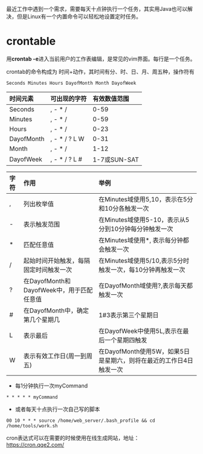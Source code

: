 最近工作中遇到一个需求，需要每天十点钟执行一个任务，其实用Java也可以解决，但是Linux有一个内置命令可以轻松地设置定时任务。
# crontable
用**crontab -e**进入当前用户的工作表编辑，是常见的vim界面。每行是一个任务。

crontab的命令构成为 时间+动作，其时间有分、时、日、月、周五种，操作符有

```
Seconds Minutes Hours DayofMonth Month DayofWeek
```

| 时间元素   | 可出现的字符  | 有效数值范围 |
| :--------- | :------------ | :----------- |
| Seconds    | , - * /       | 0-59         |
| Minutes    | , - * /       | 0-59         |
| Hours      | , - * /       | 0-23         |
| DayofMonth | , - * / ? L W | 0-31         |
| Month      | , - * /       | 1-12         |
| DayofWeek  | , - * / ? L # | 1-7或SUN-SAT |

| 字符 | 作用                                      | 举例                                                         |
| :--- | :---------------------------------------- | :----------------------------------------------------------- |
| ,    | 列出枚举值                                | 在Minutes域使用5,10，表示在5分和10分各触发一次               |
| -    | 表示触发范围                              | 在Minutes域使用5-10，表示从5分到10分钟每分钟触发一次         |
| *    | 匹配任意值                                | 在Minutes域使用*, 表示每分钟都会触发一次                     |
| /    | 起始时间开始触发，每隔固定时间触发一次    | 在Minutes域使用5/10,表示5分时触发一次，每10分钟再触发一次    |
| ?    | 在DayofMonth和DayofWeek中，用于匹配任意值 | 在DayofMonth域使用?,表示每天都触发一次                       |
| #    | 在DayofMonth中，确定第几个星期几          | 1#3表示第三个星期日                                          |
| L    | 表示最后                                  | 在DayofWeek中使用5L,表示在最后一个星期四触发                 |
| W    | 表示有效工作日(周一到周五)                | 在DayofMonth使用5W，如果5日是星期六，则将在最近的工作日4日触发一次 |

 - 每1分钟执行一次myCommand

```
* * * * * myCommand
```
- 或者每天十点执行一次自己写的脚本
```
00 10 * * * source /home/web_server/.bash_profile && cd /home/tools/work.sh
```

cron表达式可以在需要的时候使用在线生成网站，地址：https://cron.qqe2.com/